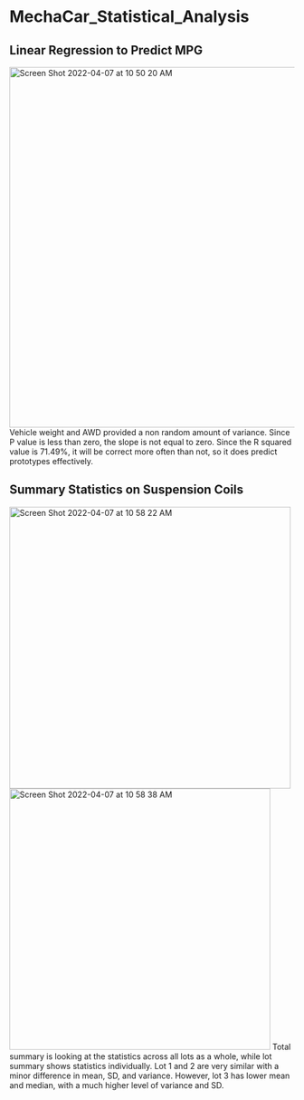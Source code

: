 # MechaCar_Statistical_Analysis
## Linear Regression to Predict MPG
<img width="636" alt="Screen Shot 2022-04-07 at 10 50 20 AM" src="https://user-images.githubusercontent.com/95194554/162243921-dc74589d-b34a-4bec-bb4f-8b792c6a90ed.png">
Vehicle weight and AWD provided a non random amount of variance. 
Since P value is less than zero, the slope is not equal to zero. 
Since the R squared value is 71.49%, it will be correct more often than not, so it does predict prototypes effectively. 

## Summary Statistics on Suspension Coils
<img width="497" alt="Screen Shot 2022-04-07 at 10 58 22 AM" src="https://user-images.githubusercontent.com/95194554/162246518-c0d168d7-f347-4d14-84b0-4822d80b8bd0.png">
<img width="461" alt="Screen Shot 2022-04-07 at 10 58 38 AM" src="https://user-images.githubusercontent.com/95194554/162246569-6904ea43-4fd7-49cf-b5ea-48da6b621508.png">
Total summary is looking at the statistics across all lots as a whole, while lot summary shows statistics individually. Lot 1 and 2 are very similar with a minor difference in mean, SD, and variance. However, lot 3 has lower mean and median, with a much higher level of variance and SD. 
